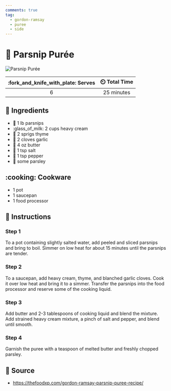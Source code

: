```yaml
---
comments: true
tag:
  - gordon-ramsay
  - puree
  - side
---
```

# :carrot: Parsnip Purée

![Parsnip Purée](../assets/images/parsnip-purée.jpg)

| :fork_and_knife_with_plate: Serves | :timer_clock: Total Time |
|:----------------------------------:|:-----------------------: |
| 6 | 25 minutes |

## :salt: Ingredients

- :carrot: 1 lb parsnips
- :glass_of_milk: 2 cups heavy cream
- :herb: 2 sprigs thyme
- :garlic: 2 cloves garlic
- :butter: 4 oz butter
- :salt: 1 tsp salt
- :salt: 1 tsp pepper
- :herb: some parsley

## :cooking: Cookware

- 1 pot
- 1 saucepan
- 1 food processor

## :pencil: Instructions

### Step 1

To a pot containing slightly salted water, add peeled and sliced parsnips and bring to boil. Simmer on low heat for
about 15 minutes until the parsnips are tender.

### Step 2

To a saucepan, add heavy cream, thyme, and blanched garlic cloves. Cook it over low heat and bring it to a simmer.
Transfer the parsnips into the food processor and reserve some of the cooking liquid.

### Step 3

Add butter and 2-3 tablespoons of cooking liquid and blend the mixture. Add strained heavy cream mixture, a pinch of
salt and pepper, and blend until smooth.

### Step 4

Garnish the puree with a teaspoon of melted butter and freshly chopped parsley.

## :link: Source

- <https://thefoodxp.com/gordon-ramsay-parsnip-puree-recipe/>
